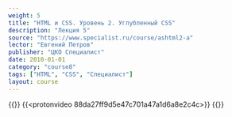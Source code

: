 ```yaml
---
weight: 5
title: "HTML и CSS. Уровень 2. Углубленный CSS"
description: "Лекция 5"
source: "https://www.specialist.ru/course/ashtml2-a"
lector: "Евгений Петров"
publisher: "ЦКО Специалист"
date: 2010-01-01
category: "course8"
tags: ["HTML", "CSS", "Специалист"]
layout: course
---
```

{{<players>}}
    {{<protonvideo 88da27ff9d5e47c701a47a1d6a8e2c4c>}}
{{</players>}}
